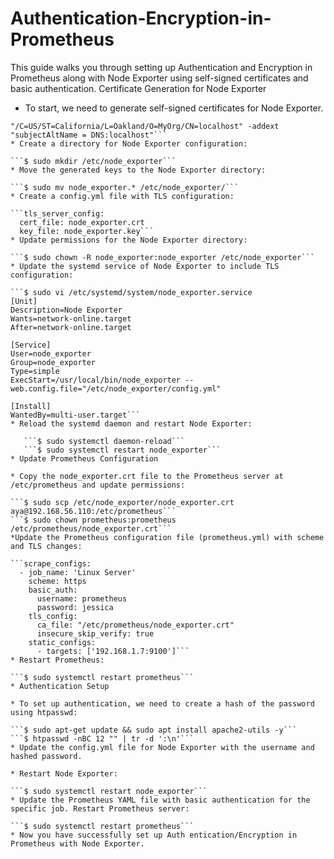 # Authentication-Encryption-in-Prometheus
This guide walks you through setting up Authentication and Encryption in Prometheus along with Node Exporter using self-signed certificates and basic authentication.
Certificate Generation for Node Exporter

* To start, we need to generate self-signed certificates for Node Exporter. 

```$ sudo openssl req -new -newkey rsa:2048 -days 365 -nodes -x509 -keyout node_exporter.key -out node_exporter.crt -subj 
"/C=US/ST=California/L=Oakland/O=MyOrg/CN=localhost" -addext "subjectAltName = DNS:localhost"```
* Create a directory for Node Exporter configuration:

```$ sudo mkdir /etc/node_exporter```
* Move the generated keys to the Node Exporter directory:

```$ sudo mv node_exporter.* /etc/node_exporter/```
* Create a config.yml file with TLS configuration:

```tls_server_config:
  cert_file: node_exporter.crt
  key_file: node_exporter.key```
* Update permissions for the Node Exporter directory:

```$ sudo chown -R node_exporter:node_exporter /etc/node_exporter```
* Update the systemd service of Node Exporter to include TLS configuration:

```$ sudo vi /etc/systemd/system/node_exporter.service 
[Unit]
Description=Node Exporter
Wants=network-online.target
After=network-online.target

[Service]
User=node_exporter
Group=node_exporter
Type=simple
ExecStart=/usr/local/bin/node_exporter --web.config.file="/etc/node_exporter/config.yml"

[Install]
WantedBy=multi-user.target```
* Reload the systemd daemon and restart Node Exporter:

   ```$ sudo systemctl daemon-reload```
   ```$ sudo systemctl restart node_exporter```
* Update Prometheus Configuration

* Copy the node_exporter.crt file to the Prometheus server at /etc/prometheus and update permissions:

```$ sudo scp /etc/node_exporter/node_exporter.crt aya@192.168.56.110:/etc/prometheus```
```$ sudo chown prometheus:prometheus /etc/prometheus/node_exporter.crt```
*Update the Prometheus configuration file (prometheus.yml) with scheme and TLS changes:

```scrape_configs:
  - job_name: 'Linux Server'
    scheme: https
    basic_auth:
      username: prometheus
      password: jessica
    tls_config:
      ca_file: "/etc/prometheus/node_exporter.crt"
      insecure_skip_verify: true
    static_configs:
      - targets: ['192.168.1.7:9100']```
* Restart Prometheus:

```$ sudo systemctl restart prometheus```
* Authentication Setup

* To set up authentication, we need to create a hash of the password using htpasswd:

```$ sudo apt-get update && sudo apt install apache2-utils -y```
```$ htpasswd -nBC 12 "" | tr -d ':\n'```
* Update the config.yml file for Node Exporter with the username and hashed password.

* Restart Node Exporter:

```$ sudo systemctl restart node_exporter```
* Update the Prometheus YAML file with basic authentication for the specific job. Restart Prometheus server:

```$ sudo systemctl restart prometheus```
* Now you have successfully set up Auth entication/Encryption in Prometheus with Node Exporter.
